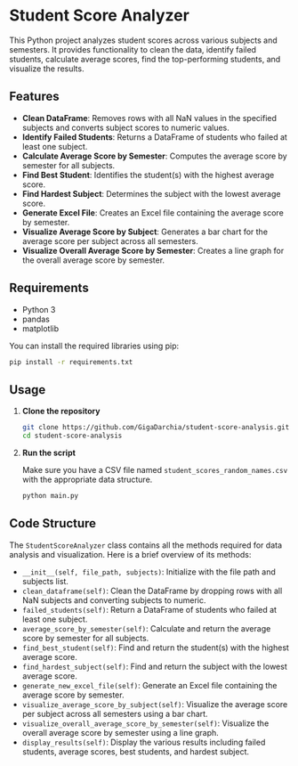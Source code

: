 # Student Score Analyzer

This Python project analyzes student scores across various subjects and semesters. It provides functionality to clean the data, identify failed students, calculate average scores, find the top-performing students, and visualize the results.

## Features

- **Clean DataFrame**: Removes rows with all NaN values in the specified subjects and converts subject scores to numeric values.
- **Identify Failed Students**: Returns a DataFrame of students who failed at least one subject.
- **Calculate Average Score by Semester**: Computes the average score by semester for all subjects.
- **Find Best Student**: Identifies the student(s) with the highest average score.
- **Find Hardest Subject**: Determines the subject with the lowest average score.
- **Generate Excel File**: Creates an Excel file containing the average score by semester.
- **Visualize Average Score by Subject**: Generates a bar chart for the average score per subject across all semesters.
- **Visualize Overall Average Score by Semester**: Creates a line graph for the overall average score by semester.

## Requirements

- Python 3
- pandas
- matplotlib

You can install the required libraries using pip:

```bash
pip install -r requirements.txt
```

## Usage

1. **Clone the repository**

   ```bash
   git clone https://github.com/GigaDarchia/student-score-analysis.git
   cd student-score-analysis
   ```

2. **Run the script**

   Make sure you have a CSV file named `student_scores_random_names.csv` with the appropriate data structure.

   ```bash
   python main.py
   ```

## Code Structure

The `StudentScoreAnalyzer` class contains all the methods required for data analysis and visualization. Here is a brief overview of its methods:

- `__init__(self, file_path, subjects)`: Initialize with the file path and subjects list.
- `clean_dataframe(self)`: Clean the DataFrame by dropping rows with all NaN subjects and converting subjects to numeric.
- `failed_students(self)`: Return a DataFrame of students who failed at least one subject.
- `average_score_by_semester(self)`: Calculate and return the average score by semester for all subjects.
- `find_best_student(self)`: Find and return the student(s) with the highest average score.
- `find_hardest_subject(self)`: Find and return the subject with the lowest average score.
- `generate_new_excel_file(self)`: Generate an Excel file containing the average score by semester.
- `visualize_average_score_by_subject(self)`: Visualize the average score per subject across all semesters using a bar chart.
- `visualize_overall_average_score_by_semester(self)`: Visualize the overall average score by semester using a line graph.
- `display_results(self)`: Display the various results including failed students, average scores, best students, and hardest subject.


